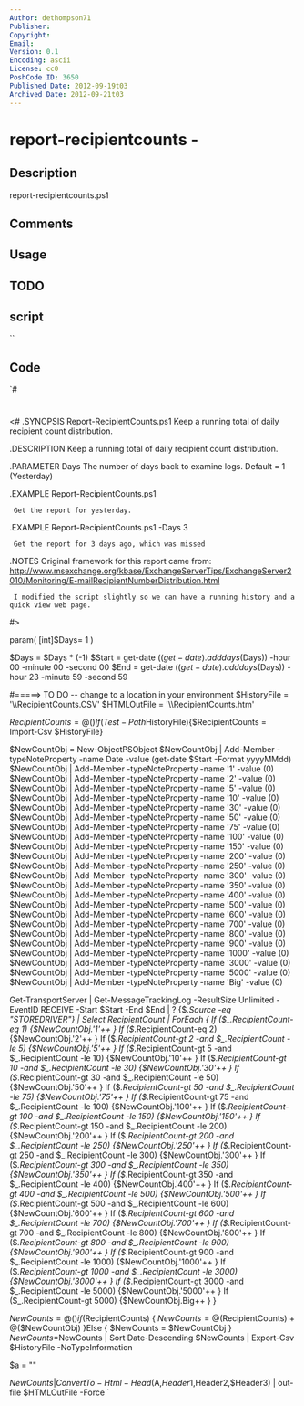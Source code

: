 ```yaml
---
Author: dethompson71
Publisher: 
Copyright: 
Email: 
Version: 0.1
Encoding: ascii
License: cc0
PoshCode ID: 3650
Published Date: 2012-09-19t03
Archived Date: 2012-09-21t03
---
```


# report-recipientcounts - 

## Description

report-recipientcounts.ps1

## Comments



## Usage



## TODO



## script

``

## Code

`#
 #
 <#
 .SYNOPSIS
     Report-RecipientCounts.ps1
     Keep a running total of daily recipient count distribution.
 
 .DESCRIPTION
     Keep a running total of daily recipient count distribution.
     
 .PARAMETER Days
     The number of days back to examine logs. 
     Default = 1 (Yesterday)
     
 .EXAMPLE
     Report-RecipientCounts.ps1
     
     Get the report for yesterday.
     
 .EXAMPLE
     Report-RecipientCounts.ps1 -Days 3
     
     Get the report for 3 days ago, which was missed
 
 .NOTES
     Original framework for this report came from:
     http://www.msexchange.org/kbase/ExchangeServerTips/ExchangeServer2010/Monitoring/E-mailRecipientNumberDistribution.html
 
     I modified the script slightly so we can have a running history and a quick view web page.
     
 #>
 
 param(
        [int]$Days= 1
 )
  
 $Days = $Days * (-1)
 $Start = get-date $((get-date).adddays($Days)) -hour 00 -minute 00 -second 00
 $End   = get-date $((get-date).adddays($Days)) -hour 23 -minute 59 -second 59
 
 #=====> TO DO  -- change <webserver> to a location in your environment
 $HistoryFile = '\\<webserver>\RecipientCounts.CSV'
 $HTMLOutFile = '\\<webserver>\RecipientCounts.htm'
 
  
 $RecipientCounts = @()
 If (Test-Path$HistoryFile){$RecipientCounts = Import-Csv $HistoryFile}
  
 $NewCountObj = New-ObjectPSObject
 $NewCountObj | Add-Member -typeNoteProperty -name Date      -value (get-date $Start -Format yyyyMMdd)
 $NewCountObj | Add-Member -typeNoteProperty -name '1'       -value (0)
 $NewCountObj | Add-Member -typeNoteProperty -name '2'       -value (0)
 $NewCountObj | Add-Member -typeNoteProperty -name '5'       -value (0)
 $NewCountObj | Add-Member -typeNoteProperty -name '10'      -value (0)
 $NewCountObj | Add-Member -typeNoteProperty -name '30'      -value (0)
 $NewCountObj | Add-Member -typeNoteProperty -name '50'      -value (0)
 $NewCountObj | Add-Member -typeNoteProperty -name '75'      -value (0)
 $NewCountObj | Add-Member -typeNoteProperty -name '100'     -value (0)
 $NewCountObj | Add-Member -typeNoteProperty -name '150'     -value (0)
 $NewCountObj | Add-Member -typeNoteProperty -name '200'     -value (0)
 $NewCountObj | Add-Member -typeNoteProperty -name '250'     -value (0)
 $NewCountObj | Add-Member -typeNoteProperty -name '300'     -value (0)
 $NewCountObj | Add-Member -typeNoteProperty -name '350'     -value (0)
 $NewCountObj | Add-Member -typeNoteProperty -name '400'     -value (0)
 $NewCountObj | Add-Member -typeNoteProperty -name '500'     -value (0)
 $NewCountObj | Add-Member -typeNoteProperty -name '600'     -value (0)
 $NewCountObj | Add-Member -typeNoteProperty -name '700'     -value (0)
 $NewCountObj | Add-Member -typeNoteProperty -name '800'     -value (0)
 $NewCountObj | Add-Member -typeNoteProperty -name '900'     -value (0)
 $NewCountObj | Add-Member -typeNoteProperty -name '1000'    -value (0)
 $NewCountObj | Add-Member -typeNoteProperty -name '3000'    -value (0)
 $NewCountObj | Add-Member -typeNoteProperty -name '5000'    -value (0)
 $NewCountObj | Add-Member -typeNoteProperty -name 'Big'     -value (0)
  
  
 
 Get-TransportServer | Get-MessageTrackingLog -ResultSize Unlimited -EventID RECEIVE -Start $Start -End $End |
     ? {$_.Source -eq "STOREDRIVER"} |
     Select RecipientCount |
     ForEach {
 	    If ($_.RecipientCount-eq 1) {$NewCountObj.'1'++ }
 	    If ($_.RecipientCount-eq 2) {$NewCountObj.'2'++ }
 	    If ($_.RecipientCount-gt 2    -and $_.RecipientCount -le 5)    {$NewCountObj.'5'++ }
 	    If ($_.RecipientCount-gt 5    -and $_.RecipientCount -le 10)   {$NewCountObj.'10'++ }
 	    If ($_.RecipientCount-gt 10   -and $_.RecipientCount -le 30)   {$NewCountObj.'30'++ }
 	    If ($_.RecipientCount-gt 30   -and $_.RecipientCount -le 50)   {$NewCountObj.'50'++ }
 	    If ($_.RecipientCount-gt 50   -and $_.RecipientCount -le 75)   {$NewCountObj.'75'++ }
 	    If ($_.RecipientCount-gt 75   -and $_.RecipientCount -le 100)  {$NewCountObj.'100'++ }
 	    If ($_.RecipientCount-gt 100  -and $_.RecipientCount -le 150)  {$NewCountObj.'150'++ }
 	    If ($_.RecipientCount-gt 150  -and $_.RecipientCount -le 200)  {$NewCountObj.'200'++ }
 	    If ($_.RecipientCount-gt 200  -and $_.RecipientCount -le 250)  {$NewCountObj.'250'++ }
 	    If ($_.RecipientCount-gt 250  -and $_.RecipientCount -le 300)  {$NewCountObj.'300'++ }
 	    If ($_.RecipientCount-gt 300  -and $_.RecipientCount -le 350)  {$NewCountObj.'350'++ }
 	    If ($_.RecipientCount-gt 350  -and $_.RecipientCount -le 400)  {$NewCountObj.'400'++ }
 	    If ($_.RecipientCount-gt 400  -and $_.RecipientCount -le 500)  {$NewCountObj.'500'++ }
 	    If ($_.RecipientCount-gt 500  -and $_.RecipientCount -le 600)  {$NewCountObj.'600'++ }
 	    If ($_.RecipientCount-gt 600  -and $_.RecipientCount -le 700)  {$NewCountObj.'700'++ }
 	    If ($_.RecipientCount-gt 700  -and $_.RecipientCount -le 800)  {$NewCountObj.'800'++ }
 	    If ($_.RecipientCount-gt 800  -and $_.RecipientCount -le 900)  {$NewCountObj.'900'++ }
 	    If ($_.RecipientCount-gt 900  -and $_.RecipientCount -le 1000) {$NewCountObj.'1000'++ }
 	    If ($_.RecipientCount-gt 1000 -and $_.RecipientCount -le 3000) {$NewCountObj.'3000'++ }
 	    If ($_.RecipientCount-gt 3000 -and $_.RecipientCount -le 5000) {$NewCountObj.'5000'++ }
 	    If ($_.RecipientCount-gt 5000) {$NewCountObj.Big++ }
 	}	
  
 $NewCounts= @()
 if ($RecipientCounts) {
       $NewCounts = @($RecipientCounts) + @($NewCountObj)
 }Else {
       $NewCounts = $NewCountObj
 }
 $NewCounts=$NewCounts | Sort Date-Descending
 $NewCounts | Export-Csv $HistoryFile -NoTypeInformation
  
 $a = "<style>"
 $a = $a + "BODY{background-color:LightCyan;text-align: center;}"
 $a = $a + "TABLE{border-width: 1px;border-style: solid;border-color: black;border-collapse: collapse;text-align: center;}"
 $a = $a + "TH{border-width: 1px;padding: 1px;border-style: solid;border-color: black;background-color:Bisque}"
 $a = $a + "TD{border-width: 1px;padding: 1px;border-style: solid;border-color: black;background-color:AntiqueWhite}"
 $a = $a + "</style>"
 
 $NewCounts | ConvertTo-Html -Head ($A,$Header1,$Header2,$Header3) | out-file $HTMLOutFile -Force
`

